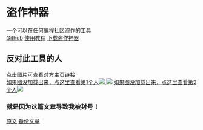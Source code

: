 # 盗作神器
一个可以在任何编程社区盗作的工具  
[Github](https://github.com/431658/scratch-project-downloader)
[使用教程](https://kdocs.cn/l/ciSQezkWQRic)
[下载盗作神器](/releases/latest/download/user.js)
## 反对此工具的人
点击图片可查看对方主页链接  
[如果图没加载出来，点这里查看第1个人![](https://github.com/user-attachments/assets/45ea90d0-3392-4cdd-906a-5d3ecc16b649) ![](https://github.com/user-attachments/assets/a62529d6-6a3d-4e50-a23e-08d27e1f443f)](https://www.ccw.site/student/67d536733778fc282d63308e)
[如果图没加载出来，点这里查看第2个人![](https://github.com/user-attachments/assets/a71e7012-fb3b-4f24-8f7f-6e3e93062ecf)](https://www.ccw.site/student/6788a5c73778fc282d624110)
### 就是因为这篇文章导致我被封号！
[原文](https://learn.ccw.site/article/98607310-5255-4f2a-ac12-29faacd5deaf)
[备份文章](https://431658.github.io/scratch-project-downloader/html/备份文章1.html)
